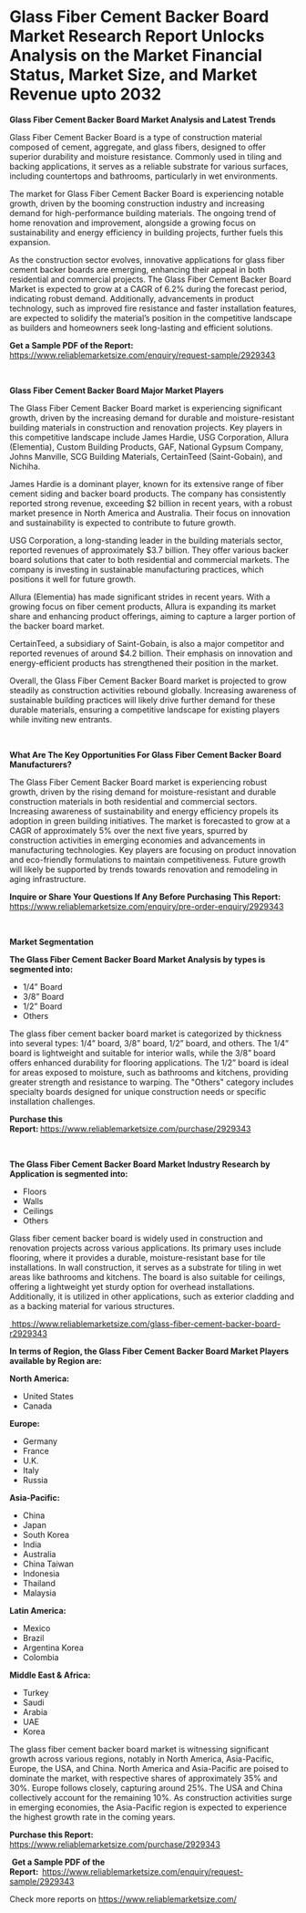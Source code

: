 <p><h1>Glass Fiber Cement Backer Board Market Research Report Unlocks Analysis on the Market Financial Status, Market Size, and Market Revenue upto 2032</h1></p><p><strong>Glass Fiber Cement Backer Board Market Analysis and Latest Trends</strong></p>
<p><p>Glass Fiber Cement Backer Board is a type of construction material composed of cement, aggregate, and glass fibers, designed to offer superior durability and moisture resistance. Commonly used in tiling and backing applications, it serves as a reliable substrate for various surfaces, including countertops and bathrooms, particularly in wet environments. </p><p>The market for Glass Fiber Cement Backer Board is experiencing notable growth, driven by the booming construction industry and increasing demand for high-performance building materials. The ongoing trend of home renovation and improvement, alongside a growing focus on sustainability and energy efficiency in building projects, further fuels this expansion. </p><p>As the construction sector evolves, innovative applications for glass fiber cement backer boards are emerging, enhancing their appeal in both residential and commercial projects. The Glass Fiber Cement Backer Board Market is expected to grow at a CAGR of 6.2% during the forecast period, indicating robust demand. Additionally, advancements in product technology, such as improved fire resistance and faster installation features, are expected to solidify the material’s position in the competitive landscape as builders and homeowners seek long-lasting and efficient solutions.</p></p>
<p><strong>Get a Sample PDF of the Report:&nbsp;</strong> <a href="https://www.reliablemarketsize.com/enquiry/request-sample/2929343?utm_campaign=3351&utm_medium=2&utm_source=Github&utm_content=ia&utm_term=12032025&utm_id=glass-fiber-cement-backer-board">https://www.reliablemarketsize.com/enquiry/request-sample/2929343</a></p>
<p>&nbsp;</p>
<p><strong>Glass Fiber Cement Backer Board Major Market Players</strong></p>
<p><p>The Glass Fiber Cement Backer Board market is experiencing significant growth, driven by the increasing demand for durable and moisture-resistant building materials in construction and renovation projects. Key players in this competitive landscape include James Hardie, USG Corporation, Allura (Elementia), Custom Building Products, GAF, National Gypsum Company, Johns Manville, SCG Building Materials, CertainTeed (Saint-Gobain), and Nichiha.</p><p>James Hardie is a dominant player, known for its extensive range of fiber cement siding and backer board products. The company has consistently reported strong revenue, exceeding $2 billion in recent years, with a robust market presence in North America and Australia. Their focus on innovation and sustainability is expected to contribute to future growth.</p><p>USG Corporation, a long-standing leader in the building materials sector, reported revenues of approximately $3.7 billion. They offer various backer board solutions that cater to both residential and commercial markets. The company is investing in sustainable manufacturing practices, which positions it well for future growth.</p><p>Allura (Elementia) has made significant strides in recent years. With a growing focus on fiber cement products, Allura is expanding its market share and enhancing product offerings, aiming to capture a larger portion of the backer board market.</p><p>CertainTeed, a subsidiary of Saint-Gobain, is also a major competitor and reported revenues of around $4.2 billion. Their emphasis on innovation and energy-efficient products has strengthened their position in the market.</p><p>Overall, the Glass Fiber Cement Backer Board market is projected to grow steadily as construction activities rebound globally. Increasing awareness of sustainable building practices will likely drive further demand for these durable materials, ensuring a competitive landscape for existing players while inviting new entrants.</p></p>
<p>&nbsp;</p>
<p><strong>What Are The Key Opportunities For Glass Fiber Cement Backer Board Manufacturers?</strong></p>
<p><p>The Glass Fiber Cement Backer Board market is experiencing robust growth, driven by the rising demand for moisture-resistant and durable construction materials in both residential and commercial sectors. Increasing awareness of sustainability and energy efficiency propels its adoption in green building initiatives. The market is forecasted to grow at a CAGR of approximately 5% over the next five years, spurred by construction activities in emerging economies and advancements in manufacturing technologies. Key players are focusing on product innovation and eco-friendly formulations to maintain competitiveness. Future growth will likely be supported by trends towards renovation and remodeling in aging infrastructure.</p></p>
<p><strong>Inquire or Share Your Questions If Any Before Purchasing This Report:</strong> <a href="https://www.reliablemarketsize.com/enquiry/pre-order-enquiry/2929343?utm_campaign=3351&utm_medium=2&utm_source=Github&utm_content=ia&utm_term=12032025&utm_id=glass-fiber-cement-backer-board">https://www.reliablemarketsize.com/enquiry/pre-order-enquiry/2929343</a></p>
<p>&nbsp;</p>
<p><strong>Market Segmentation</strong></p>
<p><strong>The Glass Fiber Cement Backer Board Market Analysis by types is segmented into:</strong></p>
<p><ul><li>1/4” Board</li><li>3/8” Board</li><li>1/2” Board</li><li>Others</li></ul></p>
<p><p>The glass fiber cement backer board market is categorized by thickness into several types: 1/4” board, 3/8” board, 1/2” board, and others. The 1/4” board is lightweight and suitable for interior walls, while the 3/8” board offers enhanced durability for flooring applications. The 1/2” board is ideal for areas exposed to moisture, such as bathrooms and kitchens, providing greater strength and resistance to warping. The "Others" category includes specialty boards designed for unique construction needs or specific installation challenges.</p></p>
<p><strong>Purchase this Report:&nbsp;</strong><a href="https://www.reliablemarketsize.com/purchase/2929343?utm_campaign=3351&utm_medium=2&utm_source=Github&utm_content=ia&utm_term=12032025&utm_id=glass-fiber-cement-backer-board">https://www.reliablemarketsize.com/purchase/2929343</a></p>
<p>&nbsp;</p>
<p><strong>The Glass Fiber Cement Backer Board Market Industry Research by Application is segmented into:</strong></p>
<p><ul><li>Floors</li><li>Walls</li><li>Ceilings</li><li>Others</li></ul></p>
<p><p>Glass fiber cement backer board is widely used in construction and renovation projects across various applications. Its primary uses include flooring, where it provides a durable, moisture-resistant base for tile installations. In wall construction, it serves as a substrate for tiling in wet areas like bathrooms and kitchens. The board is also suitable for ceilings, offering a lightweight yet sturdy option for overhead installations. Additionally, it is utilized in other applications, such as exterior cladding and as a backing material for various structures.</p></p>
<p><a href="https://www.reliablemarketsize.com/glass-fiber-cement-backer-board-r2929343?utm_campaign=3351&utm_medium=2&utm_source=Github&utm_content=ia&utm_term=12032025&utm_id=glass-fiber-cement-backer-board">&nbsp;https://www.reliablemarketsize.com/glass-fiber-cement-backer-board-r2929343</a></p>
<p><strong>In terms of Region, the Glass Fiber Cement Backer Board Market Players available by Region are:</strong></p>
<p>
    <p> <strong> North America: </strong>
        <ul>
            <li>United States</li>
            <li>Canada</li>
        </ul>
        </p> 
    <p> <strong> Europe: </strong>
        <ul>
            <li>Germany</li>
            <li>France</li>
            <li>U.K.</li>
            <li>Italy</li>
            <li>Russia</li>
        </ul>
        </p> 
    <p> <strong> Asia-Pacific: </strong>
        <ul>
            <li>China</li>
            <li>Japan</li>
            <li>South Korea</li>
            <li>India</li>
            <li>Australia</li>
            <li>China Taiwan</li>
            <li>Indonesia</li>
            <li>Thailand</li>
            <li>Malaysia</li>
        </ul>
        </p> 
    <p> <strong> Latin America: </strong>
        <ul>
            <li>Mexico</li>
            <li>Brazil</li>
            <li>Argentina Korea</li>
            <li>Colombia</li>
        </ul>
        </p> 
    <p> <strong> Middle East & Africa: </strong>
        <ul>
            <li>Turkey</li>
            <li>Saudi</li>
            <li>Arabia</li>
            <li>UAE</li>
            <li>Korea</li>
        </ul>
    </p>
    </p>
<p><p>The glass fiber cement backer board market is witnessing significant growth across various regions, notably in North America, Asia-Pacific, Europe, the USA, and China. North America and Asia-Pacific are poised to dominate the market, with respective shares of approximately 35% and 30%. Europe follows closely, capturing around 25%. The USA and China collectively account for the remaining 10%. As construction activities surge in emerging economies, the Asia-Pacific region is expected to experience the highest growth rate in the coming years.</p></p>
<p><strong>Purchase this Report: </strong><a href="https://www.reliablemarketsize.com/purchase/2929343?utm_campaign=3351&utm_medium=2&utm_source=Github&utm_content=ia&utm_term=12032025&utm_id=glass-fiber-cement-backer-board">https://www.reliablemarketsize.com/purchase/2929343</a></p>
<p>&nbsp;<strong>Get a Sample PDF of the Report:&nbsp;&nbsp;</strong><a href="https://www.reliablemarketsize.com/enquiry/request-sample/2929343?utm_campaign=3351&utm_medium=2&utm_source=Github&utm_content=ia&utm_term=12032025&utm_id=glass-fiber-cement-backer-board">https://www.reliablemarketsize.com/enquiry/request-sample/2929343</a></p>
<p><strong></strong></p>
<p>Check more reports on <a href="https://www.reliablemarketsize.com/?utm_campaign=3351&utm_medium=2&utm_source=Github&utm_content=ia&utm_term=12032025&utm_id=glass-fiber-cement-backer-board">https://www.reliablemarketsize.com/</a></p>